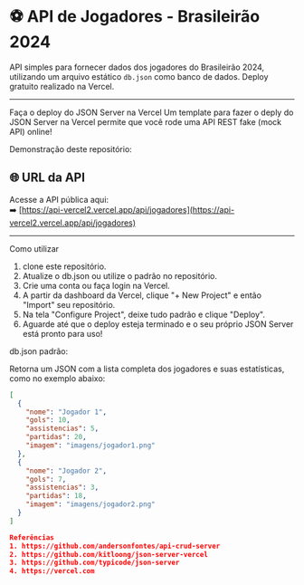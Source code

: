 # ⚽ API de Jogadores - Brasileirão 2024

API simples para fornecer dados dos jogadores do Brasileirão 2024, utilizando um arquivo estático `db.json` como banco de dados. Deploy gratuito realizado na Vercel.

---


Faça o deploy do JSON Server na Vercel
Um template para fazer o deply do JSON Server na Vercel permite que você rode uma API REST fake (mock API) online!

Demonstração deste repositório:

## 🌐 URL da API

Acesse a API pública aqui:  
➡️ [https://api-vercel2.vercel.app/api/jogadores](https://api-vercel2.vercel.app/api/jogadores)

---

Como utilizar
1. clone este repositório.
2. Atualize o db.json ou utilize o padrão no repositório.
3. Crie uma conta ou faça login na Vercel.
4. A partir da dashboard da Vercel, clique "+ New Project" e então "Import" seu repositório.
5. Na tela "Configure Project", deixe tudo padrão e clique "Deploy".
6. Aguarde até que o deploy esteja terminado e o seu próprio JSON Server está pronto para uso!

db.json padrão:

Retorna um JSON com a lista completa dos jogadores e suas estatísticas, como no exemplo abaixo:

```json
[
  {
    "nome": "Jogador 1",
    "gols": 10,
    "assistencias": 5,
    "partidas": 20,
    "imagem": "imagens/jogador1.png"
  },
  {
    "nome": "Jogador 2",
    "gols": 7,
    "assistencias": 3,
    "partidas": 18,
    "imagem": "imagens/jogador2.png"
  }
]

Referências
1. https://github.com/andersonfontes/api-crud-server
2. https://github.com/kitloong/json-server-vercel
3. https://github.com/typicode/json-server
4. https://vercel.com

